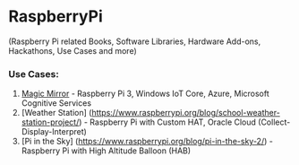 # RaspberryPi 
(Raspberry Pi related Books, Software Libraries, Hardware Add-ons, Hackathons, Use Cases and more) 

### Use Cases:
1. [Magic Mirror](https://blogs.windows.com/msedgedev/2016/05/31/magic-mirror-hosted-web-app/) - Raspberry Pi 3, Windows IoT Core, Azure, Microsoft Cognitive Services
2.  [Weather Station] (https://www.raspberrypi.org/blog/school-weather-station-project/) - Raspberry Pi with Custom HAT, Oracle Cloud (Collect-Display-Interpret)
3.  [Pi in the Sky] (https://www.raspberrypi.org/blog/pi-in-the-sky-2/) - Raspberry Pi with High Altitude Balloon (HAB)

